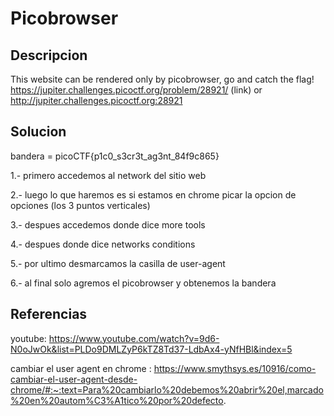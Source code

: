 # Picobrowser

## Descripcion

This website can be rendered only by picobrowser, go and catch the flag! 
https://jupiter.challenges.picoctf.org/problem/28921/ (link) or 
http://jupiter.challenges.picoctf.org:28921

## Solucion

bandera = picoCTF{p1c0_s3cr3t_ag3nt_84f9c865}

1.- primero accedemos al network del sitio web

2.- luego lo que haremos es si estamos en chrome picar la opcion de opciones
(los 3 puntos verticales)

3.- despues accedemos donde dice more tools

4.- despues donde dice networks conditions

5.- por ultimo desmarcamos la casilla de user-agent

6.- al final solo agremos el picobrowser y obtenemos la bandera

## Referencias

youtube: https://www.youtube.com/watch?v=9d6-N0oJwOk&list=PLDo9DMLZyP6kTZ8Td37-LdbAx4-yNfHBl&index=5

cambiar el user agent en chrome : https://www.smythsys.es/10916/como-cambiar-el-user-agent-desde-chrome/#:~:text=Para%20cambiarlo%20debemos%20abrir%20el,marcado%20en%20autom%C3%A1tico%20por%20defecto.
